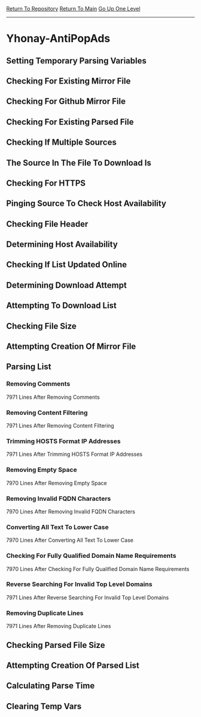 [Return To Repository](https://github.com/deathbybandaid/piholeparser/)
[Return To Main](https://github.com/deathbybandaid/piholeparser/blob/master/RecentRunLogs/Mainlog.md)
[Go Up One Level](https://github.com/deathbybandaid/piholeparser/blob/master/RecentRunLogs/TopLevelScripts/30-Processing-External-Blacklists.md)
____________________________________
# Yhonay-AntiPopAds
## Setting Temporary Parsing Variables
## Checking For Existing Mirror File
## Checking For Github Mirror File
## Checking For Existing Parsed File
## Checking If Multiple Sources
## The Source In The File To Download Is
## Checking For HTTPS
## Pinging Source To Check Host Availability
## Checking File Header
## Determining Host Availability
## Checking If List Updated Online
## Determining Download Attempt
## Attempting To Download List
## Checking File Size
## Attempting Creation Of Mirror File
## Parsing List
### Removing Comments
7971 Lines After Removing Comments
### Removing Content Filtering
7971 Lines After Removing Content Filtering
### Trimming HOSTS Format IP Addresses
7971 Lines After Trimming HOSTS Format IP Addresses
### Removing Empty Space
7970 Lines After Removing Empty Space
### Removing Invalid FQDN Characters
7970 Lines After Removing Invalid FQDN Characters
### Converting All Text To Lower Case
7970 Lines After Converting All Text To Lower Case
### Checking For Fully Qualified Domain Name Requirements
7970 Lines After Checking For Fully Qualified Domain Name Requirements
### Reverse Searching For Invalid Top Level Domains
7971 Lines After Reverse Searching For Invalid Top Level Domains
### Removing Duplicate Lines
7971 Lines After Removing Duplicate Lines
## Checking Parsed File Size
## Attempting Creation Of Parsed List
## Calculating Parse Time
## Clearing Temp Vars
